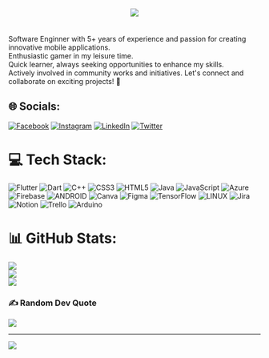 
<h1 align="center">
  <a href="https://git.io/typing-svg">
    <img src="https://readme-typing-svg.herokuapp.com/?lines=I+am+Ahmad+Mahmood;I+am+Software+Enginner+%F0%9F%91%8B&center=true&size=30">
  </a>
</h1>
<br>
Software Enginner with 5+ years of experience and passion for creating innovative mobile applications.<br>Enthusiastic gamer in my leisure time.<br>Quick learner, always seeking opportunities to enhance my skills.<br>Actively involved in community works and initiatives. Let's connect and collaborate on exciting projects! 🚀


## 🌐 Socials:
[![Facebook](https://img.shields.io/badge/Facebook-%231877F2.svg?logo=Facebook&logoColor=white)](https://facebook.com/ahmaddioxide) [![Instagram](https://img.shields.io/badge/Instagram-%23E4405F.svg?logo=Instagram&logoColor=white)](https://instagram.com/ahmaddioxide) [![LinkedIn](https://img.shields.io/badge/LinkedIn-%230077B5.svg?logo=linkedin&logoColor=white)](https://linkedin.com/in/ahmaddioxide) [![Twitter](https://img.shields.io/badge/Twitter-%231DA1F2.svg?logo=Twitter&logoColor=white)](https://twitter.com/ahmaddioxide) 

# 💻 Tech Stack:
![Flutter](https://img.shields.io/badge/Flutter-%2302569B.svg?style=flat&logo=Flutter&logoColor=white) ![Dart](https://img.shields.io/badge/dart-%230175C2.svg?style=flat&logo=dart&logoColor=white) ![C++](https://img.shields.io/badge/c++-%2300599C.svg?style=flat&logo=c%2B%2B&logoColor=white) ![CSS3](https://img.shields.io/badge/css3-%231572B6.svg?style=flat&logo=css3&logoColor=white) ![HTML5](https://img.shields.io/badge/html5-%23E34F26.svg?style=flat&logo=html5&logoColor=white) ![Java](https://img.shields.io/badge/java-%23ED8B00.svg?style=flat&logo=java&logoColor=white) ![JavaScript](https://img.shields.io/badge/javascript-%23323330.svg?style=flat&logo=javascript&logoColor=%23F7DF1E) ![Azure](https://img.shields.io/badge/azure-%230072C6.svg?style=flat&logo=azure-devops&logoColor=white) ![Firebase](https://img.shields.io/badge/firebase-%23039BE5.svg?style=flat&logo=firebase) ![ANDROID](https://img.shields.io/badge/android-%2320232a.svg?style=flat&logo=android&logoColor=%a4c639) ![Canva](https://img.shields.io/badge/Canva-%2300C4CC.svg?style=flat&logo=Canva&logoColor=white) 	![Figma](https://img.shields.io/badge/figma-%23F24E1E.svg?style=flat&logo=figma&logoColor=white) ![TensorFlow](https://img.shields.io/badge/TensorFlow-%23FF6F00.svg?style=flat&logo=TensorFlow&logoColor=white) ![LINUX](https://img.shields.io/badge/Linux-FCC624?style=flat&logo=linux&logoColor=black) ![Jira](https://img.shields.io/badge/jira-%230A0FFF.svg?style=flat&logo=jira&logoColor=white) ![Notion](https://img.shields.io/badge/Notion-%23000000.svg?style=flat&logo=notion&logoColor=white) ![Trello](https://img.shields.io/badge/Trello-%23026AA7.svg?style=flat&logo=Trello&logoColor=white) ![Arduino](https://img.shields.io/badge/-Arduino-00979D?style=flat&logo=Arduino&logoColor=white)
# 📊 GitHub Stats:
![](https://github-readme-stats.vercel.app/api?username=ahmaddioxide&theme=react&hide_border=false&include_all_commits=true&count_private=true)<br/>
![](https://github-readme-streak-stats.herokuapp.com/?user=ahmaddioxide&theme=react&hide_border=false)<br/>
![](https://github-readme-stats.vercel.app/api/top-langs/?username=ahmaddioxide&theme=react&hide_border=false&include_all_commits=true&count_private=true&layout=compact)

### ✍️ Random Dev Quote
![](https://quotes-github-readme.vercel.app/api?type=vetical&theme=tokyonight)


---
[![](https://visitcount.itsvg.in/api?id=ahmaddioxide&icon=0&color=1)](https://visitcount.itsvg.in)

<!-- Proudly created with GPRM ( https://gprm.itsvg.in ) -->
